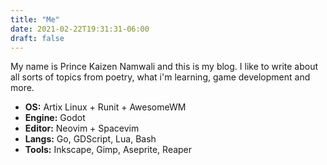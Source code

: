 ```yaml
---
title: "Me"
date: 2021-02-22T19:31:31-06:00
draft: false
---
```


My name is Prince Kaizen Namwali and this is my blog. I like to write about all sorts of topics from poetry, what i'm learning, game development and more.

- __OS:__ Artix Linux + Runit + AwesomeWM
- __Engine:__ Godot
- __Editor:__ Neovim + Spacevim
- __Langs:__ Go, GDScript, Lua, Bash
- __Tools:__ Inkscape, Gimp, Aseprite, Reaper
